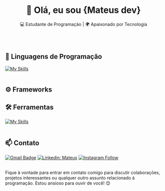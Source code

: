<h1 align="center">👋 Olá, eu sou {Mateus dev}</h1>

<p align="center">
  💻 Estudante de Programação | 🌍 Apaixonado por Tecnologia
</p><br><br>


## 🚀 Linguagens de Programação
[![My Skills](https://skillicons.dev/icons?i=python,javascript)](https://skillicons.dev)<br><br>

## ⚙️ Frameworks

## 🛠️ Ferramentas 
[![My Skills](https://skillicons.dev/icons?i=vscode,mysql,bootstrap,git,github)](https://skillicons.dev)<br><br>

## 📫 Contato

[![Gmail Badge](https://img.shields.io/badge/-{mateusdev23@gmail.com}-006bed?style=flat-square&logo=Gmail&logoColor=white&link=mailto:{mateusdev23@gmail.com})](mailto:{mateusdev23@gmail.com})
[![Linkedin: Mateus](https://img.shields.io/badge/-mateus-rodrigues-blue?style=flat-square&logo=Linkedin&logoColor=white&link=https://https://www.linkedin.com/in/mateus-rodrigues-a47002264/)](https://www.linkedin.com/in/mateus-rodrigues-a47002264/)
[![Instagram Follow](https://img.shields.io/instagram/follow/SeuUsuario?style=social)]({https://www.instagram.com/mateus.mt11/}) <br><br>

Fique à vontade para entrar em contato comigo para discutir colaborações, projetos interessantes ou qualquer outro assunto relacionado à programação. Estou ansioso para ouvir de você! 😊 <br><br>
